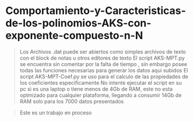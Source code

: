 # Comportamiento-y-Caracteristicas-de-los-polinomios-AKS-con-exponente-compuesto-n-N
> Los Archivos .dat puede ser abiertos como simples archivos de texto con el block de notas u otros editores de texto
> El script AKS-MPT.py se encuentra sin comentar por la falta de tiempo , sin embargo posee todas las funciones necesarias para generar los datos aqui subidos
>El script AKS-MPT-Coef.py se uso para el calculo de las propiedades de los coeficientes especificamente
>No intente ejecutar el script en su pc si es una laptop o tiene menos de 4Gb de RAM, este no esta optmizado para cualquier plataforma, llegando a consumir 14Gb de RAM  solo para los 7000 datos presentados

>Este es un trabajo en proceso
